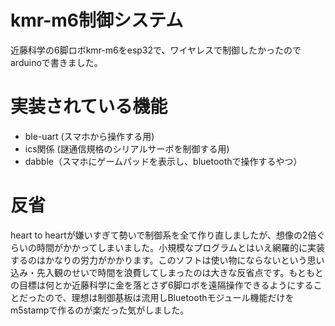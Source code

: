 # kmr-m6制御システム
近藤科学の6脚ロボkmr-m6をesp32で、ワイヤレスで制御したかったのでarduinoで書きました。

# 実装されている機能
- ble-uart (スマホから操作する用)
- ics関係 (謎通信規格のシリアルサーボを制御する用)
- dabble（スマホにゲームパッドを表示し、bluetoothで操作するやつ）

# 反省
heart to heartが嫌いすぎて勢いで制御系を全て作り直しましたが、想像の2倍ぐらいの時間がかかってしまいました。小規模なプログラムとはいえ網羅的に実装するのはかなりの労力がかかります。このソフトは使い物にならないという思い込み・先入観のせいで時間を浪費してしまったのは大きな反省点です。もともとの目標は何とか近藤科学に金を落とさず6脚ロボを遠隔操作できるようにすることだったので、理想は制御基板は流用しBluetoothモジュール機能だけをm5stampで作るのが楽だった気がしました。